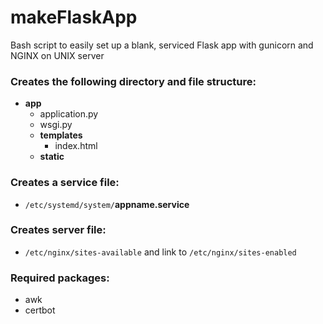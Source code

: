 # makeFlaskApp
Bash script to easily set up a blank, serviced Flask app with gunicorn and NGINX on UNIX server

### Creates the following directory and file structure:
- __app__
    - application.py
    - wsgi.py
    - __templates__
        - index.html
    - __static__

### Creates a service file:
- ```/etc/systemd/system/```__appname.service__

### Creates server file:
- ```/etc/nginx/sites-available``` and link to ```/etc/nginx/sites-enabled```


### Required packages:
- awk
- certbot


